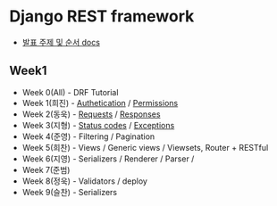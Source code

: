 # Django REST framework

- [발표 주제 및 순서 docs](https://goo.gl/eQMxSL)
## Week1
- Week 0(All) - DRF Tutorial
- Week 1(희진) - [Authetication](https://github.com/django-rest-framework-study/weeklystudy/blob/master/week1/drf-authentication.md) / [Permissions](https://github.com/django-rest-framework-study/weeklystudy/blob/master/week1/drf-permissions.md)
- Week 2(동욱) - [Requests](https://github.com/django-rest-framework-study/weeklystudy/blob/master/week2/request.md) / [Responses](https://github.com/django-rest-framework-study/weeklystudy/blob/master/week2/response.md)
- Week 3(지형) - [Status codes](https://github.com/django-rest-framework-study/weeklystudy/blob/master/week3/Status_Codes.markdown) / [Exceptions](https://github.com/django-rest-framework-study/weeklystudy/blob/master/week3/Exceptions.markdown)
- Week 4(준영) - Filtering / Pagination
- Week 5(희찬) - Views / Generic views / Viewsets, Router + RESTful
- Week 6(지영) - Serializers / Renderer / Parser /
- Week 7(준범)
- Week 8(정욱) - Validators / deploy
- Week 9(슬찬) - Serializers
